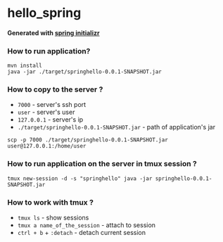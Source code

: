 # hello_spring

#### Generated with [spring initializr](https://start.spring.io/)

### How to run application?
```
mvn install
java -jar ./target/springhello-0.0.1-SNAPSHOT.jar
``` 

### How to copy to the server ?
- ``7000`` - server's ssh port
- ``user`` - server's user
- ``127.0.0.1`` - server's ip
- ``./target/springhello-0.0.1-SNAPSHOT.jar`` - path of application's jar
```
scp -p 7000 ./target/springhello-0.0.1-SNAPSHOT.jar user@127.0.0.1:/home/user
```

### How to run application on the server in tmux session ?
```
tmux new-session -d -s "springhello" java -jar springhello-0.0.1-SNAPSHOT.jar
```

### How to work with tmux ?
- ``tmux ls`` - show sessions
- ``tmux a name_of_the_session`` - attach to session
- ``ctrl + b`` +  ``:detach`` - detach current session
